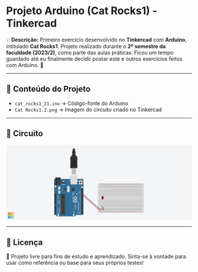 # Projeto Arduino (Cat Rocks1) - Tinkercad

💡 **Descrição:**
Primeiro exercício desenvolvido no **Tinkercad** com **Arduino**, intitulado **Cat Rocks1**.
Projeto realizado durante o **2º semestre da faculdade (2023/2)**, como parte das aulas práticas.
Ficou um tempo guardado até eu finalmente decidir postar este e outros exercícios feitos com Arduino. 🚀

---

## 📂 Conteúdo do Projeto

* `cat_rocks1_21.ino` → Código-fonte do Arduino
* `Cat Rocks1.2.png` → Imagem do circuito criado no Tinkercad

---

## 📸 Circuito

![Circuito](circuito.png)

---

## 📝 Licença

📖 Projeto livre para fins de estudo e aprendizado.
Sinta-se à vontade para usar como referência ou base para seus próprios testes!
